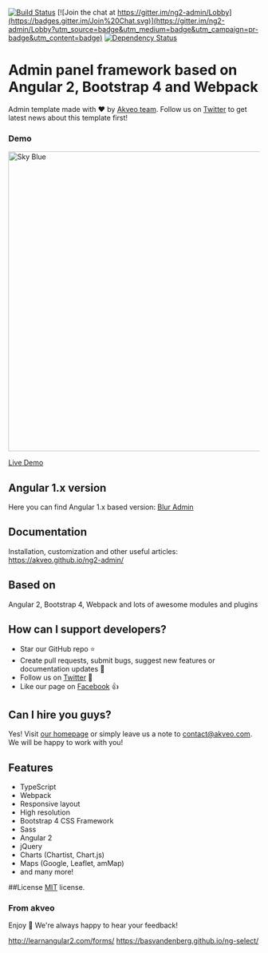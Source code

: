 [![Build Status](https://travis-ci.org/akveo/ng2-admin.svg?branch=master)](https://travis-ci.org/akveo/ng2-admin)
[![Join the chat at https://gitter.im/ng2-admin/Lobby](https://badges.gitter.im/Join%20Chat.svg)](https://gitter.im/ng2-admin/Lobby?utm_source=badge&utm_medium=badge&utm_campaign=pr-badge&utm_content=badge)
[![Dependency Status](https://david-dm.org/akveo/ng2-admin/status.svg)](https://david-dm.org/akveo/ng2-admin)

# Admin panel framework based on Angular 2, Bootstrap 4 and Webpack

Admin template made with :heart:  by [Akveo team](http://akveo.com/). Follow us on [Twitter](https://twitter.com/akveo_inc) to get latest news about this template first!

### Demo

<a target="_blank" href="http://akveo.com/ng2-admin/"><img src="http://i.imgur.com/QK9AzHj.jpg" width="600" alt="Sky Blue"/></a>

<a target="_blank" href="http://akveo.com/ng2-admin/">Live Demo</a>

## Angular 1.x version
Here you can find Angular 1.x based version: [Blur Admin](http://akveo.github.io/blur-admin/)
 
## Documentation
Installation, customization and other useful articles: https://akveo.github.io/ng2-admin/

## Based on
Angular 2, Bootstrap 4, Webpack and lots of awesome modules and plugins

## How can I support developers?
- Star our GitHub repo :star:
- Create pull requests, submit bugs, suggest new features or documentation updates :wrench:
- Follow us on [Twitter](https://twitter.com/akveo_inc) :feet:
- Like our page on [Facebook](https://www.facebook.com/akveo/) :thumbsup:

## Can I hire you guys?
Yes!  Visit [our homepage](http://akveo.com/) or simply leave us a note to [contact@akveo.com](mailto:contact@akveo.com). We will be happy to work with you!

## Features
* TypeScript
* Webpack
* Responsive layout
* High resolution
* Bootstrap 4 CSS Framework
* Sass
* Angular 2
* jQuery
* Charts (Chartist, Chart.js)
* Maps (Google, Leaflet, amMap)
* and many more!

##License
[MIT](LICENSE.txt) license.

### From akveo

Enjoy :metal:
We're always happy to hear your feedback!



  http://learnangular2.com/forms/
  https://basvandenberg.github.io/ng-select/
